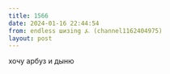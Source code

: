 ```yaml
---
title: 1566
date: 2024-01-16 22:44:54
from: endless шизing ⍼ (channel1162404975)
layout: post
---
```


хочу арбуз и дыню
